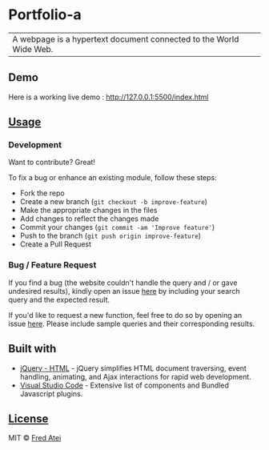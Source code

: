 # Portfolio-a
<table>
<tr>
<td>
  A webpage is a hypertext document connected to the World Wide Web.
</td>
</tr>
</table>


## Demo
Here is a working live demo : http://127.0.0.1:5500/index.html


## [Usage](https://fredatei.github.io/Portfolio-a/) 

### Development
Want to contribute? Great!

To fix a bug or enhance an existing module, follow these steps:

- Fork the repo
- Create a new branch (`git checkout -b improve-feature`)
- Make the appropriate changes in the files
- Add changes to reflect the changes made
- Commit your changes (`git commit -am 'Improve feature'`)
- Push to the branch (`git push origin improve-feature`)
- Create a Pull Request 

### Bug / Feature Request

If you find a bug (the website couldn't handle the query and / or gave undesired results), kindly open an issue [here](https://github.com/FredAtei/Portfolio-a/issues/new) by including your search query and the expected result.

If you'd like to request a new function, feel free to do so by opening an issue [here](https://github.com/FredAtei/Portfolio-a/issues/new). Please include sample queries and their corresponding results.


## Built with 

- [jQuery - HTML](https://www.w3schools.com/html/default.asp) - jQuery simplifies HTML document traversing, event handling, animating, and Ajax interactions for rapid web development.
- [Visual Studio Code](https://code.visualstudio.com/) - Extensive list of components and  Bundled Javascript plugins.


## [License](https://github.com/FredAtei/Portfolio-a/blob/master/LICENSE.md)

MIT © [Fred Atei ](https://github.com/FredAtei)

